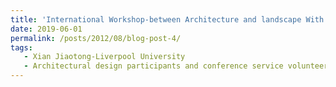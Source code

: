 ```yaml
---
title: 'International Workshop-between Architecture and landscape With BalkrishnaDoshi'
date: 2019-06-01
permalink: /posts/2012/08/blog-post-4/
tags: 
   - Xian Jiaotong-Liverpool University
   - Architectural design participants and conference service volunteers
---
```

